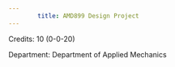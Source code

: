 ```yaml
---
        title: AMD899 Design Project
---
```

Credits: 10 (0-0-20)

Department: Department of Applied Mechanics

